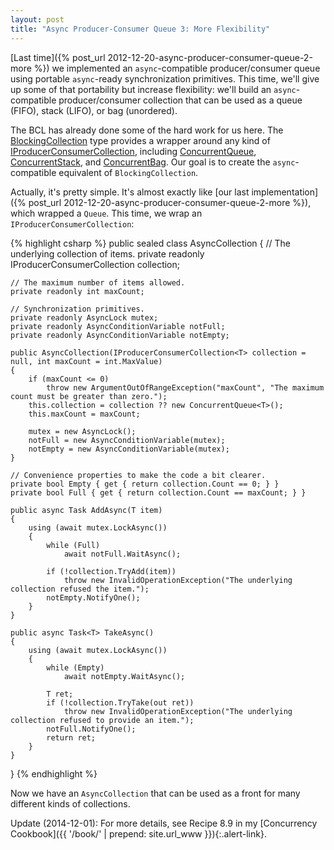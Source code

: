```yaml
---
layout: post
title: "Async Producer-Consumer Queue 3: More Flexibility"
---
```

[Last time]({% post_url 2012-12-20-async-producer-consumer-queue-2-more %}) we implemented an `async`-compatible producer/consumer queue using portable `async`-ready synchronization primitives. This time, we'll give up some of that portability but increase flexibility: we'll build an `async`-compatible producer/consumer collection that can be used as a queue (FIFO), stack (LIFO), or bag (unordered).

The BCL has already done some of the hard work for us here. The [BlockingCollection](http://msdn.microsoft.com/en-us/library/dd267312.aspx) type provides a wrapper around any kind of [IProducerConsumerCollection](http://msdn.microsoft.com/en-us/library/dd287147.aspx), including [ConcurrentQueue](http://msdn.microsoft.com/en-us/library/dd267265.aspx), [ConcurrentStack](http://msdn.microsoft.com/en-us/library/dd267331.aspx), and [ConcurrentBag](http://msdn.microsoft.com/en-us/library/dd381779.aspx). Our goal is to create the `async`-compatible equivalent of `BlockingCollection`.

Actually, it's pretty simple. It's almost exactly like [our last implementation]({% post_url 2012-12-20-async-producer-consumer-queue-2-more %}), which wrapped a `Queue`. This time, we wrap an `IProducerConsumerCollection`:

{% highlight csharp %}
public sealed class AsyncCollection<T>
{
    // The underlying collection of items.
    private readonly IProducerConsumerCollection<T> collection;

    // The maximum number of items allowed.
    private readonly int maxCount;

    // Synchronization primitives.
    private readonly AsyncLock mutex;
    private readonly AsyncConditionVariable notFull;
    private readonly AsyncConditionVariable notEmpty;

    public AsyncCollection(IProducerConsumerCollection<T> collection = null, int maxCount = int.MaxValue)
    {
        if (maxCount <= 0)
            throw new ArgumentOutOfRangeException("maxCount", "The maximum count must be greater than zero.");
        this.collection = collection ?? new ConcurrentQueue<T>();
        this.maxCount = maxCount;

        mutex = new AsyncLock();
        notFull = new AsyncConditionVariable(mutex);
        notEmpty = new AsyncConditionVariable(mutex);
    }

    // Convenience properties to make the code a bit clearer.
    private bool Empty { get { return collection.Count == 0; } }
    private bool Full { get { return collection.Count == maxCount; } }

    public async Task AddAsync(T item)
    {
        using (await mutex.LockAsync())
        {
            while (Full)
                await notFull.WaitAsync();

            if (!collection.TryAdd(item))
                throw new InvalidOperationException("The underlying collection refused the item.");
            notEmpty.NotifyOne();
        }
    }

    public async Task<T> TakeAsync()
    {
        using (await mutex.LockAsync())
        {
            while (Empty)
                await notEmpty.WaitAsync();

            T ret;
            if (!collection.TryTake(out ret))
                throw new InvalidOperationException("The underlying collection refused to provide an item.");
            notFull.NotifyOne();
            return ret;
        }
    }
}
{% endhighlight %}

Now we have an `AsyncCollection` that can be used as a front for many different kinds of collections.

<div class="alert alert-info" markdown="1">
<i class="fa fa-hand-o-right fa-2x pull-left"></i>

Update (2014-12-01): For more details, see Recipe 8.9 in my [Concurrency Cookbook]({{ '/book/' | prepend: site.url_www }}){:.alert-link}.
</div>
